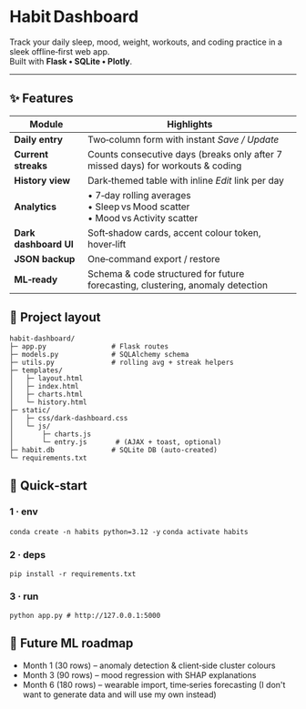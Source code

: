 # Habit Dashboard

Track your daily sleep, mood, weight, workouts, and coding practice in a sleek offline‑first web app.  
Built with **Flask • SQLite • Plotly**.

---

## ✨ Features
| Module | Highlights |
|--------|------------|
| **Daily entry** | Two‑column form with instant *Save / Update* |
| **Current streaks** | Counts consecutive days (breaks only after 7 missed days) for workouts & coding |
| **History view** | Dark‑themed table with inline *Edit* link per day |
| **Analytics** | • 7‑day rolling averages<br>• Sleep vs Mood scatter<br>• Mood vs Activity scatter |
| **Dark dashboard UI** | Soft‑shadow cards, accent colour token, hover‑lift |
| **JSON backup** | One‑command export / restore |
| **ML‑ready** | Schema & code structured for future forecasting, clustering, anomaly detection |

## 📂 Project layout
```text
habit-dashboard/
├─ app.py                # Flask routes
├─ models.py             # SQLAlchemy schema
├─ utils.py              # rolling avg + streak helpers
├─ templates/
│   ├─ layout.html
│   ├─ index.html
│   ├─ charts.html
│   └─ history.html
├─ static/
│   ├─ css/dark-dashboard.css
│   └─ js/
│       ├─ charts.js
│       └─ entry.js       # (AJAX + toast, optional)
├─ habit.db              # SQLite DB (auto‑created)
└─ requirements.txt
```

## 🚀 Quick‑start
### 1 · env
```conda create -n habits python=3.12 -y```
```conda activate habits```

### 2 · deps
```pip install -r requirements.txt```

### 3 · run
```python app.py # http://127.0.0.1:5000```

## 🧠 Future ML roadmap
- Month 1 (30 rows) – anomaly detection & client‑side cluster colours
- Month 3 (90 rows) – mood regression with SHAP explanations
- Month 6 (180 rows) – wearable import, time‑series forecasting
(I don't want to generate data and will use my own instead)
